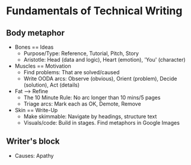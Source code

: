 # Fundamentals of Technical Writing

## Body metaphor

- Bones == Ideas
  - Purpose/Type: Reference, Tutorial, Pitch, Story
  - Aristotle: Head (data and logic), Heart (emotion), 'You' (character)
- Muscles == Motivation
  - Find problems: That are solved/caused
  - Write OODA arcs: Observe (obvious), Orient (problem), Decide (solution), Act (details)
- Fat --> Refine
  - The 10 Minute Rule: No arc longer than 10 mins/5 pages
  - Triage arcs: Mark each as OK, Demote, Remove
- Skin == Write-Up
  - Make skimmable: Navigate by headings, structure text
  - Visuals/code: Build in stages. Find metaphors in Google Images

## Writer's block

- Causes: Apathy